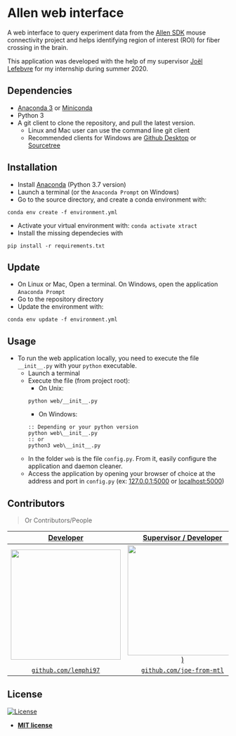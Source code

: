 # Allen web interface
A web interface to query experiment data from the [Allen SDK](https://allensdk.readthedocs.io/en/latest/) mouse connectivity project 
and helps identifying region of interest (ROI) for fiber crossing in the brain. 

This application was developed with the help of my supervisor 
[Joël Lefebvre](https://github.com/joe-from-mtl) for my internship during summer 2020.

## Dependencies
* [Anaconda 3](https://www.anaconda.com/distribution/) or [Miniconda](https://docs.conda.io/en/latest/miniconda.html)
* Python 3
* A git client to clone the repository, and pull the latest version.
  * Linux and Mac user can use the command line git client
  * Recommended clients for Windows are [Github Desktop](https://desktop.github.com/) or [Sourcetree](https://www.sourcetreeapp.com/)

## Installation
* Install [Anaconda](https://www.anaconda.com/distribution/)  (Python 3.7 version)
* Launch a terminal (or the `Anaconda Prompt` on Windows)
* Go to the source directory, and create a conda environment with:
```
conda env create -f environment.yml
```
* Activate your virtual environment with: `conda activate xtract`
* Install the missing dependecies with 
```
pip install -r requirements.txt
```

## Update
* On Linux or Mac, Open a terminal. On Windows, open the application `Anaconda Prompt`
* Go to the repository directory
* Update the environment with:
```
conda env update -f environment.yml
```

## Usage
* To run the web application locally, you need to execute the file `__init__.py` with your `python` executable.
    * Launch a terminal
    * Execute the file (from project root):
        * On Unix:
        ```
        python web/__init__.py
        ```
        * On Windows:
        ```
        :: Depending or your python version
        python web\__init__.py
        :: or
        python3 web\__init__.py
        ```
    * In the folder `web` is the file `config.py`. From it, easily configure the application and daemon cleaner.
    * Access the application by opening your browser of choice at the address and port in `config.py` (ex: [127.0.0.1:5000](127.0.0.1:5000) or [localhost:5000](localhost:5000))

## Contributors

> Or Contributors/People

| <a href="https://github.com/lemphi97" target="_blank">**Developer**</a> | <a href="https://github.com/joe-from-mtl" target="_blank">**Supervisor / Developer**</a> |
| :---: |:---:|
| [<img src="https://avatars3.githubusercontent.com/u/39384460?s=460&u=7ea26ea74a737890a77bc8357da770493081098f&v=4" width="250">](https://github.com/lemphi97) | [<img src="https://avatars1.githubusercontent.com/u/4246744?s=400&v=4" width="250">)](https://github.com/joe-from-mtl) |
| <a href="https://github.com/lemphi97" target="_blank">`github.com/lemphi97`</a> | <a href="https://github.com/joe-from-mtl" target="_blank">`github.com/joe-from-mtl`</a> |

## License

[![License](http://img.shields.io/:license-mit-blue.svg?style=flat-square)](http://badges.mit-license.org)

- **[MIT license](http://opensource.org/licenses/mit-license.php)**